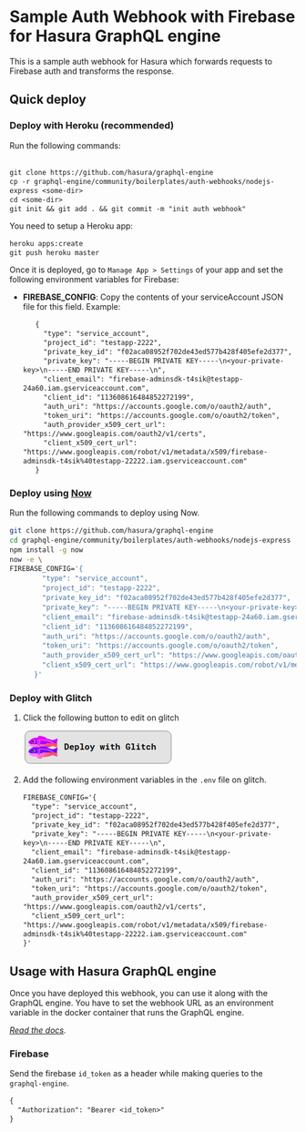 # Sample Auth Webhook with Firebase for Hasura GraphQL engine

This is a sample auth webhook for Hasura which forwards requests to Firebase auth and transforms the response. 

## Quick deploy

### Deploy with Heroku (recommended)

Run the following commands:

```

git clone https://github.com/hasura/graphql-engine
cp -r graphql-engine/community/boilerplates/auth-webhooks/nodejs-express <some-dir>
cd <some-dir>
git init && git add . && git commit -m "init auth webhook"
```

You need to setup a Heroku app:

```
heroku apps:create
git push heroku master
```

Once it is deployed, go to `Manage App > Settings` of your app and set the following environment variables for Firebase:

 - **FIREBASE_CONFIG**: Copy the contents of your serviceAccount JSON file for this field. Example:
   ```
      {
        "type": "service_account",
        "project_id": "testapp-2222",
        "private_key_id": "f02aca08952f702de43ed577b428f405efe2d377",
        "private_key": "-----BEGIN PRIVATE KEY-----\n<your-private-key>\n-----END PRIVATE KEY-----\n",
        "client_email": "firebase-adminsdk-t4sik@testapp-24a60.iam.gserviceaccount.com",
        "client_id": "113608616484852272199",
        "auth_uri": "https://accounts.google.com/o/oauth2/auth",
        "token_uri": "https://accounts.google.com/o/oauth2/token",
        "auth_provider_x509_cert_url": "https://www.googleapis.com/oauth2/v1/certs",
        "client_x509_cert_url": "https://www.googleapis.com/robot/v1/metadata/x509/firebase-adminsdk-t4sik%40testapp-22222.iam.gserviceaccount.com"
      }
   ```

### Deploy using [Now](https://zeit.co/now)

Run the following commands to deploy using Now.

```bash
git clone https://github.com/hasura/graphql-engine
cd graphql-engine/community/boilerplates/auth-webhooks/nodejs-express
npm install -g now
now -e \
FIREBASE_CONFIG='{
        "type": "service_account",
        "project_id": "testapp-2222",
        "private_key_id": "f02aca08952f702de43ed577b428f405efe2d377",
        "private_key": "-----BEGIN PRIVATE KEY-----\n<your-private-key>\n-----END PRIVATE KEY-----\n",
        "client_email": "firebase-adminsdk-t4sik@testapp-24a60.iam.gserviceaccount.com",
        "client_id": "113608616484852272199",
        "auth_uri": "https://accounts.google.com/o/oauth2/auth",
        "token_uri": "https://accounts.google.com/o/oauth2/token",
        "auth_provider_x509_cert_url": "https://www.googleapis.com/oauth2/v1/certs",
        "client_x509_cert_url": "https://www.googleapis.com/robot/v1/metadata/x509/firebase-adminsdk-t4sik%40testapp-22222.iam.gserviceaccount.com"
      }'
```

### Deploy with Glitch

1. Click the following button to edit on glitch

   [![glitch-deploy-button](assets/deploy-glitch.png)](http://glitch.com/edit/#!/import/github/hasura/graphql-engine/community/boilerplates/auth-webhooks/nodejs-express)

2. Add the following environment variables in the `.env` file on glitch.

   ```env
   FIREBASE_CONFIG='{
     "type": "service_account",
     "project_id": "testapp-2222",
     "private_key_id": "f02aca08952f702de43ed577b428f405efe2d377",
     "private_key": "-----BEGIN PRIVATE KEY-----\n<your-private-key>\n-----END PRIVATE KEY-----\n",
     "client_email": "firebase-adminsdk-t4sik@testapp-24a60.iam.gserviceaccount.com",
     "client_id": "113608616484852272199",
     "auth_uri": "https://accounts.google.com/o/oauth2/auth",
     "token_uri": "https://accounts.google.com/o/oauth2/token",
     "auth_provider_x509_cert_url": "https://www.googleapis.com/oauth2/v1/certs",
     "client_x509_cert_url": "https://www.googleapis.com/robot/v1/metadata/x509/firebase-adminsdk-t4sik%40testapp-22222.iam.gserviceaccount.com"
   }'
   ```

## Usage with Hasura GraphQL engine

Once you have deployed this webhook, you can use it along with the GraphQL engine. You have to set the webhook URL as an environment variable in the docker container that runs the GraphQL engine.

*[Read the docs](https://hasura.io/docs/latest/graphql/core/auth/authentication/webhook.html).*

### Firebase

Send the firebase `id_token` as a header while making queries to the `graphql-engine`.

```
{
  "Authorization": "Bearer <id_token>"
}
```
